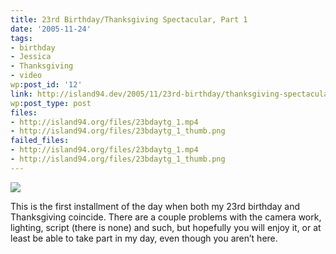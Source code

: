 ```yaml
---
title: 23rd Birthday/Thanksgiving Spectacular, Part 1
date: '2005-11-24'
tags:
- birthday
- Jessica
- Thanksgiving
- video
wp:post_id: '12'
link: http://island94.dev/2005/11/23rd-birthday/thanksgiving-spectacular-part-1/
wp:post_type: post
files:
- http://island94.org/files/23bdaytg_1.mp4
- http://island94.org/files/23bdaytg_1_thumb.png
failed_files:
- http://island94.org/files/23bdaytg_1.mp4
- http://island94.org/files/23bdaytg_1_thumb.png
---
```


[ ![](http://island94.org/files/23bdaytg_1_thumb.png) ](http://island94.org/files/23bdaytg_1.mp4)

This is the first installment of the day when both my 23rd birthday and Thanksgiving coincide. There are a couple problems with the camera work, lighting, script (there is none) and such, but hopefully you will enjoy it, or at least be able to take part in my day, even though you aren’t here.